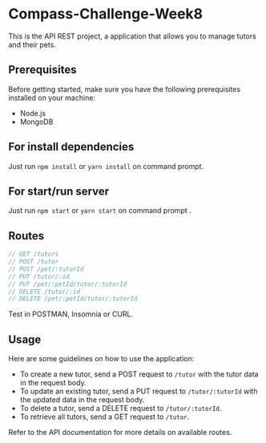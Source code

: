 # Compass-Challenge-Week8

This is the API REST project, a application that allows you to manage tutors and their pets.

## Prerequisites

Before getting started, make sure you have the following prerequisites installed on your machine:

- Node.js
- MongoDB 

## For install dependencies

Just run
```npm install``` or ```yarn install``` on command prompt.

## For start/run server
Just run
```npm start``` or ```yarn start``` on command prompt .

## Routes

```typescript
// GET /tutors 
// POST /tutor
// POST /pet/:tutorId
// PUT /tutor/:id
// PUT /pet/:petId/tutor/:tutorId 
// DELETE /tutor/:id 
// DELETE /pet/:petId/tutor/:tutorId 
```
Test in
POSTMAN, Insomnia or CURL.

## Usage

Here are some guidelines on how to use the application:

- To create a new tutor, send a POST request to `/tutor` with the tutor data in the request body.
- To update an existing tutor, send a PUT request to `/tutor/:tutorId` with the updated data in the request body.
- To delete a tutor, send a DELETE request to `/tutor/:tutorId`.
- To retrieve all tutors, send a GET request to `/tutor`.

Refer to the API documentation for more details on available routes.

